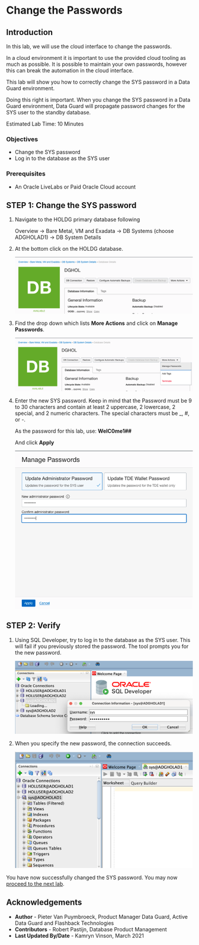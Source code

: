 # Change the Passwords

## Introduction

In this lab, we will use the cloud interface to change the passwords.

In a cloud environment it is important to use the provided cloud tooling as much as possible. It is possible to maintain your own passwords, however this can break the automation in the cloud interface. 

This lab will show you how to correctly change the SYS password in a Data Guard environment.

Doing this right is important. When you change the SYS password in a Data Guard environment, Data Guard will propagate password changes for the SYS user to the standby database.

Estimated Lab Time: 10 Minutes

### Objectives
- Change the SYS password
- Log in to the database as the SYS user

### Prerequisites
- An Oracle LiveLabs or Paid Oracle Cloud account


## **STEP 1**: Change the SYS password

1. Navigate to the HOLDG primary database following 

    Overview
    -> Bare Metal, VM and Exadata
    -> DB Systems (choose ADGHOLAD1)
    -> DB System Details

2. At the bottom click on the HOLDG database.

    ![](./images/sys-01.png)

3. Find the drop down which lists **More Actions** and click on **Manage Passwords**.

    ![](./images/sys-02.png)

4. Enter the new SYS password. Keep in mind that the Password must be 9 to 30 characters and contain at least 2 uppercase, 2 lowercase, 2 special, and 2 numeric characters. The special characters must be _, #, or -.

    As the password for this lab, use: **WelC0me1##**

    And click **Apply**

    ![](./images/sys-03.png)

## **STEP 2**: Verify 

1. Using SQL Developer, try to log in to the database as the SYS user. This will fail if you previously stored the password. The tool prompts you for the new password. 

    ![](./images/sys-04.png)

2. When you specify the new password, the connection succeeds.

    ![](./images/sys-05.png)


You have now successfully changed the SYS password. You may now [proceed to the next lab](#next).


## Acknowledgements

- **Author** - Pieter Van Puymbroeck, Product Manager Data Guard, Active Data Guard and Flashback Technologies
- **Contributors** - Robert Pastijn, Database Product Management
- **Last Updated By/Date** -  Kamryn Vinson, March 2021